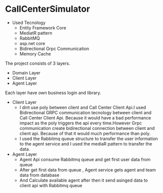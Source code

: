 # CallCenterSimulator

- Used Tecnology 
  - Entity Framework Core 
  - MediatR pattern 
  - RabbitMQ 
  - asp.net core 
  - Bidirectional Grpc Communication
  - Memory Cache

The project consists of 3 layers.

- Domain Layer
- Client Layer
- Agent Layer

Each layer have own business login and library.
  
  - Client Layer
    - I dint use poly between client and Call Center Client Api.I used Bidirectional GRPC communication tecnology between client and Call Center Client Api. 
  Because it would have a bad performance impact as the poly triggers the api every time.However  Grpc communication create bidirectional connection between client and client api.
  Because of that it would much performance than poly.
    - I used the Rabbitmq queue structure to transfer the user information to the agent service and I used the mediaR pattern to transfer the data.
  - Agent Layer
    - Agent Api consume Rabbitmq queue and get first user data from queue 
    - After get first data from queue , Agent service gets agent and team data from database
    - And Calculate available agent after then it send asinged data to client api with Rabbitmq queue
